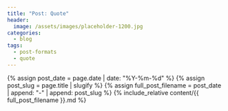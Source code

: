 ```yaml
---
title: "Post: Quote"
header:
  image: /assets/images/placeholder-1200.jpg
categories:
  - blog
tags:
  - post-formats
  - quote
---
```


{% assign post_date = page.date | date: "%Y-%m-%d" %}
{% assign post_slug = page.title | slugify %}
{% assign full_post_filename = post_date | append: "-" | append: post_slug %} 
{% include_relative content/{{ full_post_filename }}.md %}



